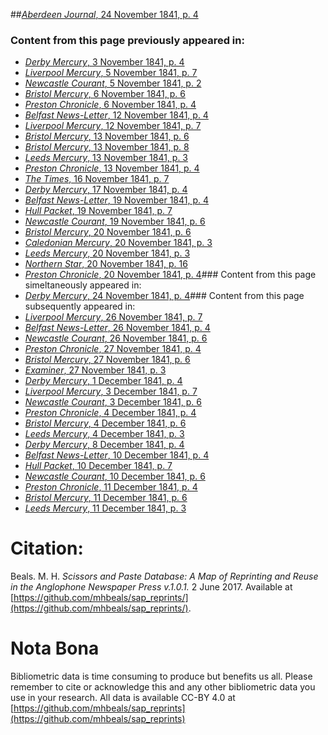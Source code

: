 ##[*Aberdeen Journal*, 24 November 1841, p. 4](https://mhbeals.github.io/sap_html/Aberdeen-Journal/Aberdeen-Journal-24-November-1841-p-4)

### Content from this page previously appeared in:
+ [*Derby Mercury*, 3 November 1841, p. 4](https://mhbeals.github.io/sap_html/Derby-Mercury/Derby-Mercury-3-November-1841-p-4)
+ [*Liverpool Mercury*, 5 November 1841, p. 7](https://mhbeals.github.io/sap_html/Liverpool-Mercury/Liverpool-Mercury-5-November-1841-p-7)
+ [*Newcastle Courant*, 5 November 1841, p. 2](https://mhbeals.github.io/sap_html/Newcastle-Courant/Newcastle-Courant-5-November-1841-p-2)
+ [*Bristol Mercury*, 6 November 1841, p. 6](https://mhbeals.github.io/sap_html/Bristol-Mercury/Bristol-Mercury-6-November-1841-p-6)
+ [*Preston Chronicle*, 6 November 1841, p. 4](https://mhbeals.github.io/sap_html/Preston-Chronicle/Preston-Chronicle-6-November-1841-p-4)
+ [*Belfast News-Letter*, 12 November 1841, p. 4](https://mhbeals.github.io/sap_html/Belfast-News-Letter/Belfast-News-Letter-12-November-1841-p-4)
+ [*Liverpool Mercury*, 12 November 1841, p. 7](https://mhbeals.github.io/sap_html/Liverpool-Mercury/Liverpool-Mercury-12-November-1841-p-7)
+ [*Bristol Mercury*, 13 November 1841, p. 6](https://mhbeals.github.io/sap_html/Bristol-Mercury/Bristol-Mercury-13-November-1841-p-6)
+ [*Bristol Mercury*, 13 November 1841, p. 8](https://mhbeals.github.io/sap_html/Bristol-Mercury/Bristol-Mercury-13-November-1841-p-8)
+ [*Leeds Mercury*, 13 November 1841, p. 3](https://mhbeals.github.io/sap_html/Leeds-Mercury/Leeds-Mercury-13-November-1841-p-3)
+ [*Preston Chronicle*, 13 November 1841, p. 4](https://mhbeals.github.io/sap_html/Preston-Chronicle/Preston-Chronicle-13-November-1841-p-4)
+ [*The Times*, 16 November 1841, p. 7](https://mhbeals.github.io/sap_html/The-Times/The-Times-16-November-1841-p-7)
+ [*Derby Mercury*, 17 November 1841, p. 4](https://mhbeals.github.io/sap_html/Derby-Mercury/Derby-Mercury-17-November-1841-p-4)
+ [*Belfast News-Letter*, 19 November 1841, p. 4](https://mhbeals.github.io/sap_html/Belfast-News-Letter/Belfast-News-Letter-19-November-1841-p-4)
+ [*Hull Packet*, 19 November 1841, p. 7](https://mhbeals.github.io/sap_html/Hull-Packet/Hull-Packet-19-November-1841-p-7)
+ [*Newcastle Courant*, 19 November 1841, p. 6](https://mhbeals.github.io/sap_html/Newcastle-Courant/Newcastle-Courant-19-November-1841-p-6)
+ [*Bristol Mercury*, 20 November 1841, p. 6](https://mhbeals.github.io/sap_html/Bristol-Mercury/Bristol-Mercury-20-November-1841-p-6)
+ [*Caledonian Mercury*, 20 November 1841, p. 3](https://mhbeals.github.io/sap_html/Caledonian-Mercury/Caledonian-Mercury-20-November-1841-p-3)
+ [*Leeds Mercury*, 20 November 1841, p. 3](https://mhbeals.github.io/sap_html/Leeds-Mercury/Leeds-Mercury-20-November-1841-p-3)
+ [*Northern Star*, 20 November 1841, p. 16](https://mhbeals.github.io/sap_html/Northern-Star/Northern-Star-20-November-1841-p-16)
+ [*Preston Chronicle*, 20 November 1841, p. 4](https://mhbeals.github.io/sap_html/Preston-Chronicle/Preston-Chronicle-20-November-1841-p-4)### Content from this page simeltaneously appeared in:
+ [*Derby Mercury*, 24 November 1841, p. 4](https://mhbeals.github.io/sap_html/Derby-Mercury/Derby-Mercury-24-November-1841-p-4)### Content from this page subsequently appeared in:
+ [*Liverpool Mercury*, 26 November 1841, p. 7](https://mhbeals.github.io/sap_html/Liverpool-Mercury/Liverpool-Mercury-26-November-1841-p-7)
+ [*Belfast News-Letter*, 26 November 1841, p. 4](https://mhbeals.github.io/sap_html/Belfast-News-Letter/Belfast-News-Letter-26-November-1841-p-4)
+ [*Newcastle Courant*, 26 November 1841, p. 6](https://mhbeals.github.io/sap_html/Newcastle-Courant/Newcastle-Courant-26-November-1841-p-6)
+ [*Preston Chronicle*, 27 November 1841, p. 4](https://mhbeals.github.io/sap_html/Preston-Chronicle/Preston-Chronicle-27-November-1841-p-4)
+ [*Bristol Mercury*, 27 November 1841, p. 6](https://mhbeals.github.io/sap_html/Bristol-Mercury/Bristol-Mercury-27-November-1841-p-6)
+ [*Examiner*, 27 November 1841, p. 3](https://mhbeals.github.io/sap_html/Examiner/Examiner-27-November-1841-p-3)
+ [*Derby Mercury*, 1 December 1841, p. 4](https://mhbeals.github.io/sap_html/Derby-Mercury/Derby-Mercury-1-December-1841-p-4)
+ [*Liverpool Mercury*, 3 December 1841, p. 7](https://mhbeals.github.io/sap_html/Liverpool-Mercury/Liverpool-Mercury-3-December-1841-p-7)
+ [*Newcastle Courant*, 3 December 1841, p. 6](https://mhbeals.github.io/sap_html/Newcastle-Courant/Newcastle-Courant-3-December-1841-p-6)
+ [*Preston Chronicle*, 4 December 1841, p. 4](https://mhbeals.github.io/sap_html/Preston-Chronicle/Preston-Chronicle-4-December-1841-p-4)
+ [*Bristol Mercury*, 4 December 1841, p. 6](https://mhbeals.github.io/sap_html/Bristol-Mercury/Bristol-Mercury-4-December-1841-p-6)
+ [*Leeds Mercury*, 4 December 1841, p. 3](https://mhbeals.github.io/sap_html/Leeds-Mercury/Leeds-Mercury-4-December-1841-p-3)
+ [*Derby Mercury*, 8 December 1841, p. 4](https://mhbeals.github.io/sap_html/Derby-Mercury/Derby-Mercury-8-December-1841-p-4)
+ [*Belfast News-Letter*, 10 December 1841, p. 4](https://mhbeals.github.io/sap_html/Belfast-News-Letter/Belfast-News-Letter-10-December-1841-p-4)
+ [*Hull Packet*, 10 December 1841, p. 7](https://mhbeals.github.io/sap_html/Hull-Packet/Hull-Packet-10-December-1841-p-7)
+ [*Newcastle Courant*, 10 December 1841, p. 6](https://mhbeals.github.io/sap_html/Newcastle-Courant/Newcastle-Courant-10-December-1841-p-6)
+ [*Preston Chronicle*, 11 December 1841, p. 4](https://mhbeals.github.io/sap_html/Preston-Chronicle/Preston-Chronicle-11-December-1841-p-4)
+ [*Bristol Mercury*, 11 December 1841, p. 6](https://mhbeals.github.io/sap_html/Bristol-Mercury/Bristol-Mercury-11-December-1841-p-6)
+ [*Leeds Mercury*, 11 December 1841, p. 3](https://mhbeals.github.io/sap_html/Leeds-Mercury/Leeds-Mercury-11-December-1841-p-3)
                    
# Citation: 

Beals. M. H. *Scissors and Paste Database: A Map of Reprinting and Reuse in the Anglophone Newspaper Press v.1.0.1.* 2 June 2017. Available at [https://github.com/mhbeals/sap_reprints/](https://github.com/mhbeals/sap_reprints/). 
                    
# Nota Bona

Bibliometric data is time consuming to produce but benefits us all. Please remember to cite or acknowledge this and any other bibliometric data you use in your research. All data is available CC-BY 4.0 at [https://github.com/mhbeals/sap_reprints](https://github.com/mhbeals/sap_reprints)